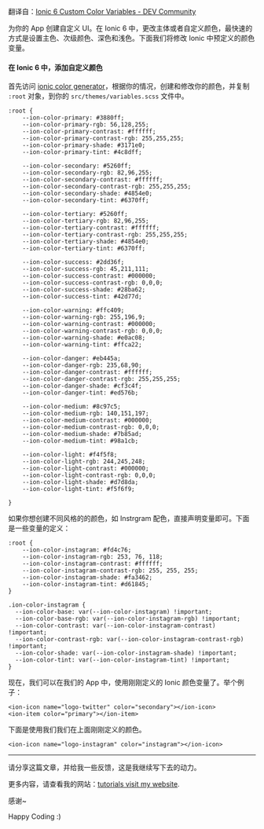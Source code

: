 翻译自：[Ionic 6 Custom Color Variables - DEV Community](https://dev.to/readymadecode/ionic-6-custom-color-variables-j5n)



为你的 App 创建自定义 UI。在 Ionic 6 中，更改主体或者自定义颜色，最快速的方式是设置主色、次级颜色、深色和浅色。下面我们将修改 Ionic 中预定义的颜色变量。



#### 在 Ionic 6 中，添加自定义颜色



首先访问 [ionic color generator](https://ionicframework.com/docs/theming/color-generator)，根据你的情况，创建和修改你的颜色，并复制 `:root` 对象，到你的 `src/themes/variables.scss` 文件中。



```
:root {
    --ion-color-primary: #3880ff;
    --ion-color-primary-rgb: 56,128,255;
    --ion-color-primary-contrast: #ffffff;
    --ion-color-primary-contrast-rgb: 255,255,255;
    --ion-color-primary-shade: #3171e0;
    --ion-color-primary-tint: #4c8dff;

    --ion-color-secondary: #5260ff;
    --ion-color-secondary-rgb: 82,96,255;
    --ion-color-secondary-contrast: #ffffff;
    --ion-color-secondary-contrast-rgb: 255,255,255;
    --ion-color-secondary-shade: #4854e0;
    --ion-color-secondary-tint: #6370ff;

    --ion-color-tertiary: #5260ff;
    --ion-color-tertiary-rgb: 82,96,255;
    --ion-color-tertiary-contrast: #ffffff;
    --ion-color-tertiary-contrast-rgb: 255,255,255;
    --ion-color-tertiary-shade: #4854e0;
    --ion-color-tertiary-tint: #6370ff;

    --ion-color-success: #2dd36f;
    --ion-color-success-rgb: 45,211,111;
    --ion-color-success-contrast: #000000;
    --ion-color-success-contrast-rgb: 0,0,0;
    --ion-color-success-shade: #28ba62;
    --ion-color-success-tint: #42d77d;

    --ion-color-warning: #ffc409;
    --ion-color-warning-rgb: 255,196,9;
    --ion-color-warning-contrast: #000000;
    --ion-color-warning-contrast-rgb: 0,0,0;
    --ion-color-warning-shade: #e0ac08;
    --ion-color-warning-tint: #ffca22;

    --ion-color-danger: #eb445a;
    --ion-color-danger-rgb: 235,68,90;
    --ion-color-danger-contrast: #ffffff;
    --ion-color-danger-contrast-rgb: 255,255,255;
    --ion-color-danger-shade: #cf3c4f;
    --ion-color-danger-tint: #ed576b;

    --ion-color-medium: #8c97c5;
    --ion-color-medium-rgb: 140,151,197;
    --ion-color-medium-contrast: #000000;
    --ion-color-medium-contrast-rgb: 0,0,0;
    --ion-color-medium-shade: #7b85ad;
    --ion-color-medium-tint: #98a1cb;

    --ion-color-light: #f4f5f8;
    --ion-color-light-rgb: 244,245,248;
    --ion-color-light-contrast: #000000;
    --ion-color-light-contrast-rgb: 0,0,0;
    --ion-color-light-shade: #d7d8da;
    --ion-color-light-tint: #f5f6f9;

}
```



如果你想创建不同风格的的颜色，如 Instrgram 配色，直接声明变量即可。下面是一些变量的定义：



```
:root {
    --ion-color-instagram: #fd4c76;
    --ion-color-instagram-rgb: 253, 76, 118;
    --ion-color-instagram-contrast: #ffffff;
    --ion-color-instagram-contrast-rgb: 255, 255, 255;
    --ion-color-instagram-shade: #fa3462;
    --ion-color-instagram-tint: #d61845;
}

.ion-color-instagram {
  --ion-color-base: var(--ion-color-instagram) !important;
  --ion-color-base-rgb: var(--ion-color-instagram-rgb) !important;
  --ion-color-contrast: var(--ion-color-instagram-contrast) !important;
  --ion-color-contrast-rgb: var(--ion-color-instagram-contrast-rgb) !important;
  --ion-color-shade: var(--ion-color-instagram-shade) !important;
  --ion-color-tint: var(--ion-color-instagram-tint) !important;
}
```



现在，我们可以在我们的 App 中，使用刚刚定义的 Ionic 颜色变量了。举个例子：



```
<ion-icon name="logo-twitter" color="secondary"></ion-icon>
<ion-item color="primary"></ion-item>
```



下面是使用我们我们在上面刚刚定义的颜色。



```
<ion-icon name="logo-instagram" color="instagram"></ion-icon>
```



---



请分享这篇文章，并给我一些反馈，这是我继续写下去的动力。



更多内容，请查看我的网站：[tutorials visit my website](https://www.readymadecode.com/tutorials/).



感谢~

Happy Coding :)